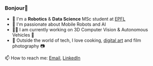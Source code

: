 ### Bonjour👋

* :robot: I'm a **Robotics** & **Data Science** MSc student at [EPFL](https://epfl.ch)
* :rocket: I'm passionate about Mobile Robots and AI
* 👨‍🔬 I am currently working on 3D Computer Vision & Autonomous Vehicles 🚗
*  :ramen: Outside the world of tech, I love cooking, [digital art](https://www.instagram.com/drawing.algorithms/) and film photography :camera:

📫 How to reach me: [Email](mailto:theo.gieruc@gmail.com), [LinkedIn](https://www.linkedin.com/in/theo-gieruc/)


<!--
**tgieruc/tgieruc** is a ✨ _special_ ✨ repository because its `README.md` (this file) appears on your GitHub profile.

Here are some ideas to get you started:

- 🔭 I’m currently working on ...
- 🌱 I’m currently learning ...
- 👯 I’m looking to collaborate on ...
- 🤔 I’m looking for help with ...
- 💬 Ask me about ...
- 📫 How to reach me: ...
- 😄 Pronouns: ...
- ⚡ Fun fact: ...
-->

